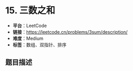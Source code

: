 # 15. 三数之和

- **平台**：LeetCode
- **链接**：https://leetcode.cn/problems/3sum/description/
- **难度**：Medium
- **标签**：数组、双指针、排序

## 题目描述
